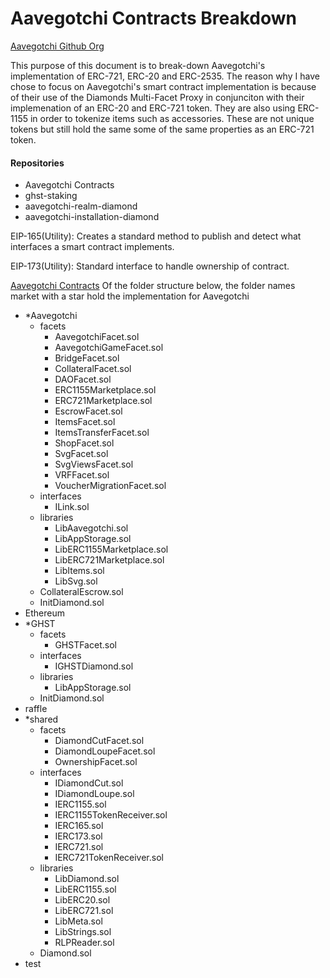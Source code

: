 # Aavegotchi Contracts Breakdown

[Aavegotchi Github Org](https://github.com/aavegotchi)

This purpose of this document is to break-down Aavegotchi's implementation of ERC-721, ERC-20 and ERC-2535. The reason why I have chose to focus on Aavegotchi's smart contract
implementation is because of their use of the Diamonds Multi-Facet Proxy in conjunciton with their implemenation of an ERC-20 and ERC-721 token. They are also using ERC-1155 in order to tokenize items such as accessories. These are not unique tokens but still hold the same some of the same properties as an ERC-721 token.

#### Repositories
- Aavegotchi Contracts
- ghst-staking
- aavegotchi-realm-diamond
- aavegotchi-installation-diamond

EIP-165(Utility): Creates a standard method to publish and detect what interfaces a smart contract implements.

EIP-173(Utility): Standard interface to handle ownership of contract.

[Aavegotchi Contracts](https://github.com/aavegotchi/aavegotchi-contracts/tree/0b223bbf1b535bf500c4fe67e39363cd6f5c6069/contracts)
Of the folder structure below, the folder names market with a star hold the implementation for Aavegotchi
- *Aavegotchi
  - facets
    - AavegotchiFacet.sol
    - AavegotchiGameFacet.sol
    - BridgeFacet.sol
    - CollateralFacet.sol
    - DAOFacet.sol
    - ERC1155Marketplace.sol
    - ERC721Marketplace.sol
    - EscrowFacet.sol
    - ItemsFacet.sol
    - ItemsTransferFacet.sol
    - ShopFacet.sol
    - SvgFacet.sol
    - SvgViewsFacet.sol
    - VRFFacet.sol
    - VoucherMigrationFacet.sol
  - interfaces
    - ILink.sol
  - libraries
    - LibAavegotchi.sol
    - LibAppStorage.sol
    - LibERC1155Marketplace.sol
    - LibERC721Marketplace.sol
    - LibItems.sol
    - LibSvg.sol
  - CollateralEscrow.sol
  - InitDiamond.sol
- Ethereum
- *GHST
  - facets
    - GHSTFacet.sol
  - interfaces
    - IGHSTDiamond.sol
  - libraries
    - LibAppStorage.sol
  - InitDiamond.sol
- raffle
- *shared
  - facets
    - DiamondCutFacet.sol
    - DiamondLoupeFacet.sol
    - OwnershipFacet.sol
  - interfaces
    - IDiamondCut.sol
    - IDiamondLoupe.sol
    - IERC1155.sol
    - IERC1155TokenReceiver.sol
    - IERC165.sol
    - IERC173.sol
    - IERC721.sol
    - IERC721TokenReceiver.sol
  - libraries
    - LibDiamond.sol
    - LibERC1155.sol
    - LibERC20.sol
    - LibERC721.sol
    - LibMeta.sol
    - LibStrings.sol
    - RLPReader.sol
  - Diamond.sol
- test
